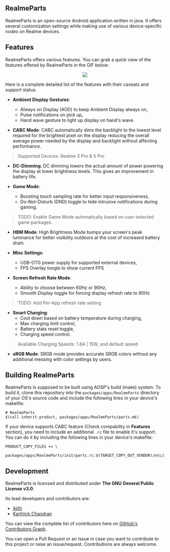 RealmeParts
-----------
RealmeParts is an open-source Android application written in java. It offers several customization settings while making use of various device-specific nodes on Realme devices.

## Features
RealmeParts offers various features. You can grab a quick view of the features offered by RealmeParts in the GIF below:

<p align="center">
  <img src="assets/RealmeParts.gif">
</p>

Here is a complete detailed list of the features with their caveats and support status.

- **Ambient Display Gestures**:
  - Always on Display (AOD) to keep Ambient Display always on,
  - Pulse notifications on pick up,
  - Hand wave gesture to light up display on hand's wave.

- **CABC Mode**: CABC automatically dims the backlight to the lowest level required for the brightest pixel on the display reducing the overall average power needed by the display and backlight without affecting performance.
> Supported Devices: Realme 3 Pro & 5 Pro

- **DC-Dimming**: DC dimming lowers the actual amount of power powering the display at lower brightness levels. This gives an improvement in battery life.

- **Game Mode**:
  - Boosting touch sampling rate for better input responsiveness,
  - Do-Not-Disturb (DND) toggle to hide intrusive notifications during gaming.
>TODO: Enable Game Mode automatically based on user-selected game packages.

- **HBM Mode**: High Brightness Mode bumps your screen's peak luminance for better visibility outdoors at the cost of increased battery drain.

- **Misc Settings**: 
  - USB-OTG power supply for supported external devices,
  - FPS Overlay toogle to show current FPS

- **Screen Refresh Rate Mode**:
  - Ability to choose between 60Hz or 90Hz,
  - Smooth Display toggle for forcing display refresh rate to 90Hz
>TODO: Add Per-App refresh rate setting

- **Smart Charging**:
  - Cool down based on battery temperature during charging,
  - Max charging limit control,
  - Battery stats reset toggle,
  - Charging speed control.
> Available Charging Speeds: 1.8A | 15W, and default speed

- **sRGB Mode**:  SRGB mode provides accurate SRGB colors without any additional messing with color settings by users.

## Building RealmeParts
RealmeParts is supposed to be built using AOSP's build (make) system. To build it, clone this repository into the `packages/apps/RealmeParts` directory of your OS's source code and include the following lines in your device's makefile:
```
# RealmeParts
$(call inherit-product, packages/apps/RealmeParts/parts.mk)
```
If your device supports CABC feature (Check compability in **Features** section), you need to include an additional `.rc` file to enable it's support. You can do it by including the following lines in your device's makefile:
```
PRODUCT_COPY_FILES += \
    packages/apps/RealmeParts/init/parts.rc:$(TARGET_COPY_OUT_VENDOR)/etc/init/parts.rc
```
## Development
RealmeParts is licensed and distributed under **The GNU General Public License v3.0**. 

Its lead developers and contributors are:
- [Ajith](https://github.com/4j17h)
- [Karthick Chandran](https://github.com/karthick111)

You can view the complete list of contributors here on [GitHub's Contributors Graph](https://github.com/HyperTeam/packages_apps_RealmeParts/graphs/contributors).

You can open a Pull Request or an Issue in case you want to contribute to this project or raise an issue/request. Contributions are always welcome.
